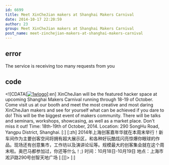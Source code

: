 ```yaml
---
id: 6699
title: Meet XinCheJian makers at Shanghai Makers Carnival
date: 2014-10-17 22:20:59
author: 23
group: Meet XinCheJian makers at Shanghai Makers Carnival
post_name: meet-zinchejian-makers-at-shanghai-makers-carnival
---
```


## error
The service is receiving too many requests from you

## code
 <!\[CDATA\[[![1wlogo](http://xinchejian.com/wp-content/uploads/2014/10/1wlogo-290x240.png)](http://139.162.84.35/wp-content/uploads/2014/10/1wlogo.png)\[:en\] XinCheJian will be the featured hacker space at upcoming Shanghai Makers Carnival running through 18-19 of October. Come visit us at our booth and meet the most creative and most daring XinCheJian makers and see for yourself what can be achieved if you dare to do! This will be the biggest event of makers community. There will be talks and seminars, workshops, showcasing, as well as a market place. Don't miss it out! Time: 18th-19th of October, 2014\. Location: 290 SongHu Road, Yangpu District, Shanghai. \[:\] \[:zh\] 2014年上海创客嘉年华就在本周末举行！新车间作为主要创客空间将拥有超大展示区，和各种好玩酷炫闪亮惊爆你眼球的作品。现场还有创意集市，工作坊以及演讲论坛等。规模最大的创客集会就在这个周末啦。奥巴马都参加过，你还等什么！;) 时间：10月18日-10月19日 地点：上海市淞沪路290号创智天地广场 \[:\]\]\]> \[:\]
